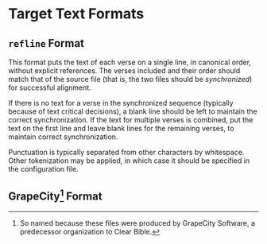 # Target Text Formats

## `refline` Format

This format puts the text of each verse on a single line, in canonical
order, without explicit references. The verses included and their
order should match that of the source file (that is, the two files
should be _synchronized_) for successful alignment.

If there is no text for a verse in the synchronized sequence
(typically because of text critical decisions), a blank line should be
left to maintain the correct synchronization. If the text for multiple
verses is combined, put the text on the first line and leave blank
lines for the remaining verses, to maintain correct synchronization.

Punctuation is typically separated from other characters by
whitespace. Other tokenization may be applied, in which case it should
be specified in the configuration file.

## GrapeCity[^1] Format

[^1]: So named because these files were produced by GrapeCity
    Software, a predecessor organization to Clear Bible.
